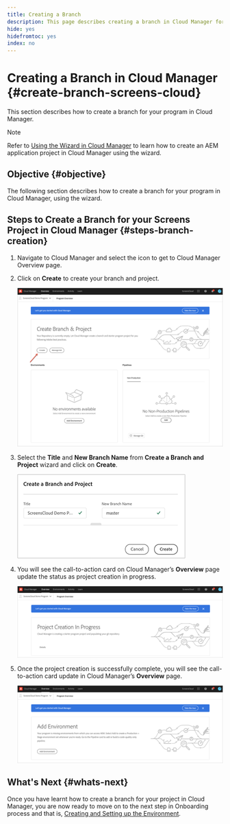 ```yaml
---
title: Creating a Branch
description: This page describes creating a branch in Cloud Manager for Screens as a Cloud Service.
hide: yes
hidefromtoc: yes
index: no
---
```


# Creating a Branch in Cloud Manager {#create-branch-screens-cloud}

This section describes how to create a branch for your program in Cloud Manager.

>[!NOTE]
>Refer to [Using the Wizard in Cloud Manager](https://experienceleague.adobe.com/docs/experience-manager-cloud-service/onboarding/getting-access/create-application-project/using-the-wizard.html?lang=en) to learn how to create an AEM application project in Cloud Manager using the wizard.

## Objective {#objective}

The following section describes how to create a branch for your program in Cloud Manager, using the wizard.

## Steps to Create a Branch for your Screens Project in Cloud Manager {#steps-branch-creation}

1. Navigate to Cloud Manager and select the icon to get to Cloud Manager Overview page.
 
1. Click on **Create** to create your branch and project.

   ![image](/help/screens-cloud/assets/onboarding/create-branch1.png)
 
1. Select the **Title** and **New Branch Name** from **Create a Branch and Project** wizard and click on **Create**.

   ![image](/help/screens-cloud/assets/onboarding/create-branch2.png)
 
1. You will see the call-to-action card on Cloud Manager’s **Overview** page update the status as project creation in progress.

    ![image](/help/screens-cloud/assets/onboarding/create-branch3.png)
 
1. Once the project creation is successfully complete, you will see the call-to-action card update in Cloud Manager’s **Overview** page.  

   ![image](/help/screens-cloud/assets/onboarding/create-branch4.png)

## What's Next {#whats-next}

Once you have learnt how to create a branch for your project in Cloud Manager, you are now ready to move on to the next step in Onboarding process and that is, [Creating and Setting up the Environment](/help/screens-cloud/onboarding-screens-cloud/creating-an-environment.md).